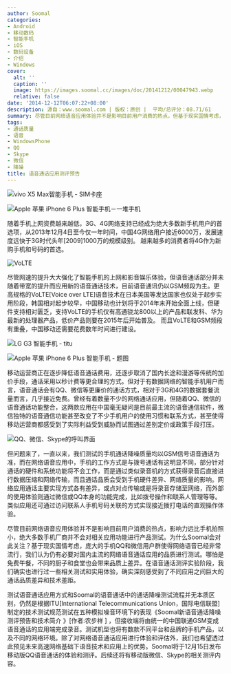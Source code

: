 ```yaml
---
author: Soomal
categories:
- Android
- 移动数码
- 智能手机
- iOS
- 数码设备
- 介绍
- Windows
cover:
  alt: ''
  caption: ''
  image: https://images.soomal.cc/images/doc/20141212/00047943.webp
  relative: false
date: '2014-12-12T06:07:22+08:00'
description: 源自：www.soomal.com | 版权：原创 |  平均/总评分：08.71/61
summary: 尽管目前网络语音应用体验并不是影响目前用户消费的热点，但基于现实国情考虑，庞大的手机QQ和微信用户群使得网络语音已经非常流行，我们认为仍有必要对国内主流的网络语音通话应用的品质进行测试。哪怕是免费午餐，不同的厨子和食堂也会带来品质上差异。
tags:
- 通话质量
- 语音
- WindowsPhone
- QQ
- Skype
- 微信
- 降噪
title: 语音通话应用测评预告
---
```


![vivo X5 Max智能手机 - SIM卡座](https://images.soomal.cc/images/doc/20141210/00047909_01.webp)



![Apple 苹果 iPhone 6 Plus 智能手机－一堆手机](https://images.soomal.cc/images/doc/20141027/00046968_01.webp)



随着手机上网资费越来越低，3G、4G网络支持已经成为绝大多数新手机用户的首选项，从2013年12月4日至今仅一年时间，中国4G网络用户接近6000万，发展速度远快于3G时代头年[2009]1000万的规模级别。 越来越多的消费者将4G作为新购手机和号码的首选。



![VoLTE](https://images.soomal.cc/images/doc/20141212/00047941.webp)



尽管网速的提升大大强化了智能手机的上网和影音娱乐体验，但语音通话部分并未随着带宽的提升而应用新的语音通话技术，目前语音通讯仍以GSM频段为主。更高规格的VoLTE[Voice over LTE]语音技术在日本美国等发达国家也仅处于起步实用阶段，韩国相对起步较早，中国移动也计划将于2014年末开始全面上线，但硬件支持相对匮乏，支持VoLTE的手机仅有高通骁龙800以上的产品和联发科、华为最新的处理器产品，低价产品则要在2015年后开始普及。 而且VoLTE和GSM频段有重叠，中国移动还需要花费数年时间进行建设。



![LG G3 智能手机 - titu](https://images.soomal.cc/images/doc/20141008/00046492_01.webp)



![Apple 苹果 iPhone 6 Plus 智能手机 - 题图](https://images.soomal.cc/images/doc/20141120/00047475_01.webp)



移动运营商正在逐步降低语音通话费用，还逐步取消了国内长途和漫游等传统的加价手段，通话采用以秒计费等更合理的方式。但对于有数据网络的智能手机用户而言，语音通话会有QQ、微信等更廉价的通话方式，相对于3G和4G的数据套餐流量而言，几乎接近免费。曾经有着数量不少的网络通话应用，但随着QQ、微信的语音通话功能整合，这两款应用在中国毫无疑问是目前最主流的语音通信软件，微信独特的语音通信功能甚至改变了不少手机用户的使用习惯和联系方式，甚至使得移动运营商都感受到了实际利益受到威胁而试图通过差别定价或政策手段打压。



![QQ、微信、Skype的呼叫界面](https://images.soomal.cc/images/doc/20141212/00047942.webp)



但问题来了，一直以来，我们测试的手机通话降噪质量均以GSM信号语音通话为准，而在网络语音应用中，手机的工作方式是与拨号通话有这明显不同，部分针对通话的硬件和系统功能将不会工作，而是通过类似录音机的方式获得录音后直接进行数据压缩和网络传输，而且通话品质会受到手机硬件差异、网络质量的影响。网络应用通话主要实现方式各有差异，或点对点传输或是将录音存储至网络，而外部的使用体验则通过微信或QQ本身的功能完成，比如拨号操作和联系人管理等等。类似应用还可通过访问联系人手机号码关联的方式实现接近拨打电话的直观操作体验。



尽管目前网络语音应用体验并不是影响目前用户消费的热点，影响力远比手机拍照小，绝大多数手机厂商并不会对相关应用功能进行产品测试。为什么Soomal会对此关注？基于现实国情考虑，庞大的手机QQ和微信用户群使得网络语音已经非常流行，我们认为仍有必要对国内主流的网络语音通话应用的品质进行测试。哪怕是免费午餐，不同的厨子和食堂也会带来品质上差异。在语音通话测评实验阶段，我们确实也进行过一些相关测试和实用体验，确实深刻感受到了不同应用之间巨大的通话品质差异和技术差距。



测试语音通话应用方式和Soomal的语音通话中的通话降噪测试流程并无本质区别，仍然是根据ITU[International Telecommunications Union，国际电信联盟]制定的技术测试规范测试在五种模拟噪音环境下的表现《Soomal新语音通话降噪测评预告和技术简介 》[作者:农步祥 ]
，但接收端将由统一的中国联通GSM变成语音通话的应用端完成录音。测试机型也将有数款不同平台和品牌的手机产品，以及不同的网络环境。除了对网络语音通话应用进行体验和评估外，我们也希望透过此预见未来高速网络基础下语音技术和应用上的优势。Soomal将于12月15日发布移动版QQ语音通话的体验和测评。后续还将有移动版微信、Skype的相关测评内容。